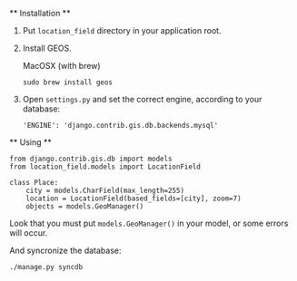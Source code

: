 ** Installation **

1. Put `location_field` directory in your application root.

2. Install GEOS.

    MacOSX (with brew)

    `sudo brew install geos` 

3. Open `settings.py` and set the correct engine, according to your database:

    `'ENGINE': 'django.contrib.gis.db.backends.mysql'`

** Using **

    from django.contrib.gis.db import models
    from location_field.models import LocationField

    class Place:
        city = models.CharField(max_length=255)
        location = LocationField(based_fields=[city], zoom=7)
        objects = models.GeoManager()

Look that you must put `models.GeoManager()` in your model, or some errors will occur.

And syncronize the database:

    ./manage.py syncdb
